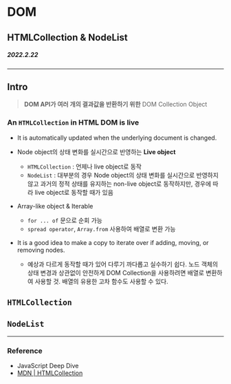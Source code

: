 # DOM

## HTMLCollection & NodeList

##### 2022.2.22

---

## Intro

> **DOM API가 여러 개의 결과값을 반환하기 위한** DOM Collection Object

### An `HTMLCollection` in HTML DOM is live

- It is automatically updated when the underlying document is changed.

- Node object의 상태 변화를 실시간으로 반영하는 **Live object**

  - `HTMLCollection` : 언제나 live object로 동작
  - `NodeList` : 대부분의 경우 Node object의 상태 변화를 실시간으로 반영하지 않고 과거의 정적 상태를 유지하는 non-live object로 동작하지만, 경우에 따라 live object로 동작할 때가 있음

- Array-like object & Iterable

  - `for ... of` 문으로 순회 가능
  - `spread operator`, `Array.from` 사용하여 배열로 변환 가능

- It is a good idea to make a copy to iterate over if adding, moving, or removing nodes.
  - 예상과 다르게 동작할 때가 있어 다루기 까다롭고 실수하기 쉽다. 노드 객체의 상태 변경과 상관없이 안전하게 DOM Collection을 사용하려면 배열로 변환하여 사용할 것. 배열의 유용한 고차 함수도 사용할 수 있다.

## `HTMLCollection`

## `NodeList`

---

### Reference

- JavaScript Deep Dive
- [MDN | HTMLCollection](https://developer.mozilla.org/en-US/docs/Web/API/HTMLCollection)
